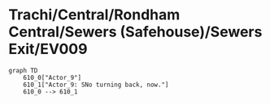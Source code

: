# Trachi/Central/Rondham Central/Sewers (Safehouse)/Sewers Exit/EV009


```mermaid
graph TD
    610_0["Actor_9"]
    610_1["Actor_9: SNo turning back, now."]
    610_0 --> 610_1
```